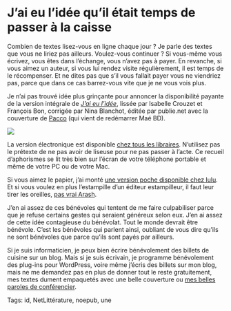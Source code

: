 # J’ai eu l’idée qu’il était temps de passer à la caisse

Combien de textes lisez-vous en ligne chaque jour ? Je parle des textes que vous ne liriez pas ailleurs. Voulez-vous continuer ? Si vous-même vous écrivez, vous êtes dans l’échange, vous n’avez pas à payer. En revanche, si vous aimez un auteur, si vous lui rendez visite régulièrement, il est temps de le récompenser. Et ne dites pas que s’il vous fallait payer vous ne viendriez pas, parce que dans ce cas barrez-vous vite que je ne vous vois plus.

Je n’ai pas trouvé idée plus grinçante pour annoncer la disponibilité payante de la version intégrale de [*J’ai eu l’idée*](/id/), lissée par Isabelle Crouzet et François Bon, corrigée par Nina Blanchot, éditée par publie.net avec la couverture de [Pacco](http://www.mae-bd.fr/) (qui vient de redémarrer Maé BD).

![](https://tcrouzet.com/images_tc/2010/10/couv_pacco-229x350.png)

La version électronique est disponible [chez tous les libraires](/id/#buy). N’utilisez pas le prétexte de ne pas avoir de liseuse pour ne pas passer à l’acte. Ce recueil d’aphorismes se lit très bien sur l’écran de votre téléphone portable et même de votre PC ou de votre Mac.

Si vous aimez le papier, j’ai monté [une version poche disponible chez lulu](http://www.lulu.com/product/couverture-souple/jai-eu-lid%C3%A9e/12923344). Et si vous voulez en plus l’estampille d’un éditeur estampilleur, il faut leur tirer les oreilles, [pas vrai Arash](/2010/08/30/mon-ami-arash-derambarsh/).

J’en ai assez de ces bénévoles qui tentent de me faire culpabiliser parce que je refuse certains gestes qui seraient généreux selon eux. J’en ai assez de cette idée contagieuse du bénévolat. Tout le monde devrait être bénévole. C’est les bénévoles qui parlent ainsi, oubliant de vous dire qu’ils ne sont bénévoles que parce qu’ils sont payés par ailleurs.

Si je suis informaticien, je peux bien écrire bénévolement des billets de cuisine sur un blog. Mais si je suis écrivain, je programme bénévolement des plug-ins pour WordPress, voire même j’écris des billets sur mon blog, mais ne me demandez pas en plus de donner tout le reste gratuitement, mes textes dument empaquetés avec une belle couverture ou [mes belles paroles de conférencier](/tag/conf/).

Tags: id, NetLittérature, noepub, une
